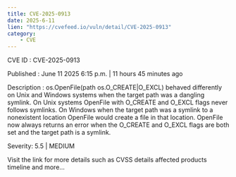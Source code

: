 ```yaml
---
title: CVE-2025-0913
date: 2025-6-11
lien: "https://cvefeed.io/vuln/detail/CVE-2025-0913"
category:
    - CVE
---
```


CVE ID : CVE-2025-0913

Published :  June 11
2025
6:15 p.m. | 11 hours
45 minutes ago

Description : os.OpenFile(path
os.O_CREATE|O_EXCL) behaved differently on Unix and Windows systems when the target path was a dangling symlink. On Unix systems
OpenFile with O_CREATE and O_EXCL flags never follows symlinks. On Windows
when the target path was a symlink to a nonexistent location
OpenFile would create a file in that location. OpenFile now always returns an error when the O_CREATE and O_EXCL flags are both set and the target path is a symlink.

Severity: 5.5 | MEDIUM

Visit the link for more details
such as CVSS details
affected products
timeline
and more...
